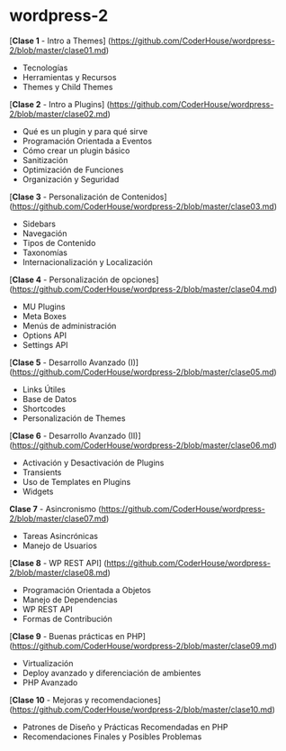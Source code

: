 # wordpress-2

[**Clase 1** - Intro a Themes] (https://github.com/CoderHouse/wordpress-2/blob/master/clase01.md)
  - Tecnologías
  - Herramientas y Recursos
  - Themes y Child Themes

[**Clase 2** - Intro a Plugins] (https://github.com/CoderHouse/wordpress-2/blob/master/clase02.md)
  - Qué es un plugin y para qué sirve
  - Programación Orientada a Eventos
  - Cómo crear un plugin básico
  - Sanitización
  - Optimización de Funciones
  - Organización y Seguridad
  
[**Clase 3** - Personalización de Contenidos] (https://github.com/CoderHouse/wordpress-2/blob/master/clase03.md)
  - Sidebars
  - Navegación
  - Tipos de Contenido
  - Taxonomías
  - Internacionalización y Localización
  
[**Clase 4** - Personalización de opciones] (https://github.com/CoderHouse/wordpress-2/blob/master/clase04.md)
  - MU Plugins
  - Meta Boxes
  - Menús de administración
  - Options API
  - Settings API
  
[**Clase 5** - Desarrollo Avanzado (I)] (https://github.com/CoderHouse/wordpress-2/blob/master/clase05.md)
  - Links Útiles
  - Base de Datos
  - Shortcodes
  - Personalización de Themes
  
[**Clase 6** - Desarrollo Avanzado (II)] (https://github.com/CoderHouse/wordpress-2/blob/master/clase06.md)
  - Activación y Desactivación de Plugins
  - Transients
  - Uso de Templates en Plugins
  - Widgets
  
**Clase 7** - Asincronismo (https://github.com/CoderHouse/wordpress-2/blob/master/clase07.md)
  - Tareas Asincrónicas
  - Manejo de Usuarios
  
[**Clase 8** - WP REST API] (https://github.com/CoderHouse/wordpress-2/blob/master/clase08.md)
  - Programación Orientada a Objetos
  - Manejo de Dependencias
  - WP REST API
  - Formas de Contribución
  
[**Clase 9** - Buenas prácticas en PHP] (https://github.com/CoderHouse/wordpress-2/blob/master/clase09.md)
  - Virtualización
  - Deploy avanzado y diferenciación de ambientes
  - PHP Avanzado
  
[**Clase 10** - Mejoras y recomendaciones] (https://github.com/CoderHouse/wordpress-2/blob/master/clase10.md)
  - Patrones de Diseño y Prácticas Recomendadas en PHP
  - Recomendaciones Finales y Posibles Problemas

